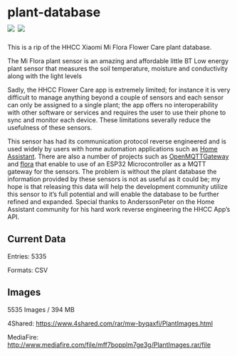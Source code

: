 <h1>plant-database <br>
<img src="https://img.shields.io/github/repo-size/M-A-P-Organisation/plant-database">
<img src="https://img.shields.io/github/license/M-A-P-Organisation/plant-database">
</h1>

This is a rip of the HHCC Xiaomi Mi Flora Flower Care plant database.

The Mi Flora plant sensor is an amazing and affordable little BT Low energy plant sensor that measures the soil temperature, moisture and conductivity along with the light levels

Sadly, the HHCC Flower Care app is extremely limited; for instance it is very difficult to manage anything beyond a couple of sensors and each sensor can only be assigned to a single plant; the app offers no interoperability with other software or services and requires the user to use their phone to sync and monitor each device. These limitations severally reduce the usefulness of these sensors.

This sensor has had its communication protocol reverse engineered and is used widely by users with home automation applications such as [Home Assistant](https://www.home-assistant.io/components/miflora/). There are also a number of projects such as [OpenMQTTGateway](https://github.com/1technophile/OpenMQTTGateway) and [flora](https://github.com/sidddy/flora) that enable to use of an ESP32 Microcontroller as a MQTT gateway for the sensors.
The problem is without the plant database the information provided by these sensors is not as useful as it could be; my hope is that releasing this data will help the development community utilize this sensor to it’s full potential and will enable the database to be further refined and expanded. Special thanks to AnderssonPeter on the Home Assistant community for his hard work reverse engineering the HHCC App’s API.

## Current Data

Entries: 5335

Formats: CSV

## Images

5535 Images / 394 MB

4Shared: https://www.4shared.com/rar/mw-byqaxfi/PlantImages.html

MediaFire: http://www.mediafire.com/file/mff7bopplm7ge3g/PlantImages.rar/file
